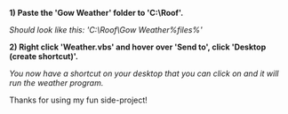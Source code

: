 <b>1) Paste the 'Gow Weather' folder to 'C:\Roof'.</b>

<i>Should look like this: 'C:\Roof\Gow Weather\%files%'</i>


<b>2) Right click 'Weather.vbs' and hover over 'Send to', click 'Desktop (create shortcut)'.</b>

<i>You now have a shortcut on your desktop that you can click on and it will run the weather program.</i>


Thanks for using my fun side-project!

